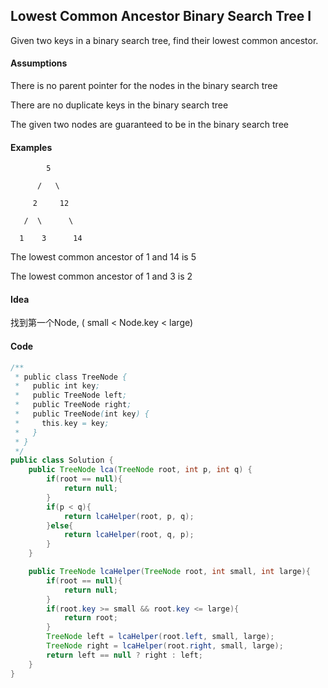 ## Lowest Common Ancestor Binary Search Tree I
Given two keys in a binary search tree, find their lowest common ancestor.

#### Assumptions

There is no parent pointer for the nodes in the binary search tree

There are no duplicate keys in the binary search tree

The given two nodes are guaranteed to be in the binary search tree

#### Examples

            5
    
          /   \
    
         2     12
    
       /  \      \
    
      1    3      14

The lowest common ancestor of 1 and 14 is 5

The lowest common ancestor of 1 and 3 is 2

#### Idea
找到第一个Node, ( small < Node.key < large)

#### Code
```java
/**
 * public class TreeNode {
 *   public int key;
 *   public TreeNode left;
 *   public TreeNode right;
 *   public TreeNode(int key) {
 *     this.key = key;
 *   }
 * }
 */
public class Solution {
	public TreeNode lca(TreeNode root, int p, int q) {
		if(root == null){
			return null;
		}
		if(p < q){
			return lcaHelper(root, p, q);
		}else{
			return lcaHelper(root, q, p);
		}
	}

	public TreeNode lcaHelper(TreeNode root, int small, int large){
		if(root == null){
			return null;
		}
		if(root.key >= small && root.key <= large){
			return root;
		}
		TreeNode left = lcaHelper(root.left, small, large);
		TreeNode right = lcaHelper(root.right, small, large);
		return left == null ? right : left;
	}
}

```